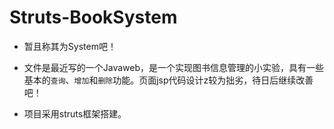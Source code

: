Struts-BookSystem
===================

* 暂且称其为System吧！  

* 文件是最近写的一个Javaweb，是一个实现图书信息管理的小实验，具有一些基本的`查询`、`增加`和`删除`功能。页面jsp代码设计z较为拙劣，待日后继续改善吧！  

* 项目采用struts框架搭建。

